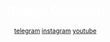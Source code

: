 
<htlm>
<head>
<title>Лащук Северин
  <meta name="keywords" content="Северин Лащук">
      <meta name="keywords" content="sevkoko">
</title>
<body  BACKGROUND=1.jpg >
  <style type="text/css">
  .title{
      text-align: center;
  }
  </style>
  <font color="white">
  <h1 align="center">Лащук Северин</h1>
  </font>

 <div class="title">
    <a href="https://t.me/sevkoko"target="_blank" >telegram</a>
<a href="https://www.instagram.com/sevverin/?hl=ru" target="_blank">instagram</a>
<a href="https://www.youtube.com/channel/UCkhTH6QbNZZmKsBdNHr_-Ww?view_as=subscriber" target="_blank">youtube</a>
</div>
</body>
</html>
